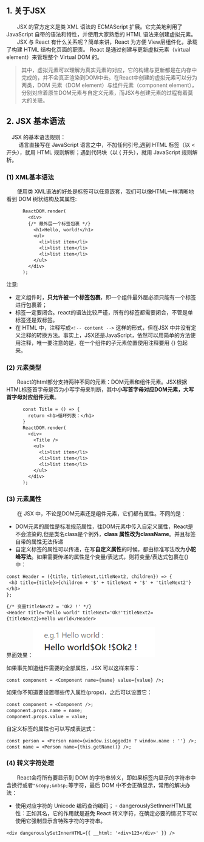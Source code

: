 ## 1. 关于JSX
&emsp;&emsp;JSX 的官方定义是类 XML 语法的 ECMAScript 扩展。它完美地利用了 JavaScript 自带的语法和特性，并使用大家熟悉的 HTML 语法来创建虚拟元素。<br>
&emsp;&emsp;JSX 与 React 有什么关系呢？简单来讲，React 为方便 View层组件化，承载了构建 HTML 结构化页面的职责。 React 是通过创建与更新虚拟元素（virtual element）来管理整个 Virtual DOM 的。<br>
> 其中，虚拟元素可以理解为真实元素的对应，它的构建与更新都是在内存中完成的，并不会真正渲染到DOM中去。在React中创建的虚拟元素可以分为两类，DOM 元素（DOM element）与组件元素（component element），分别对应着原生DOM元素与自定义元素，而JSX与创建元素的过程有着莫大的关联。

## 2. JSX 基本语法
&emsp;JSX 的基本语法规则：<br>
&emsp;&emsp; 语言直接写在 JavaScript 语言之中，不加任何引号,遇到 HTML 标签（以 < 开头），就用 HTML 规则解析；遇到代码块（以 { 开头），就用 JavaScript 规则解析。
### (1) XML基本语法
&emsp;&emsp;使用类 XML语法的好处是标签可以任意嵌套，我们可以像HTML一样清晰地看到 DOM 树状结构及其属性:

```
      ReactDOM.render(
        <div>
        {/* 最外层一个标签包裹 */}
          <h1>Hello, world!</h1>
          <ul> 
            <li>list item</li> 
            <li>list item</li> 
            <li>list item</li> 
          </ul>
        </div>
      );
```
注意:
- 定义组件时，**只允许被一个标签包裹**，即一个组件最外层必须只能有一个标签进行包裹着；
- 标签一定要闭合。react的语法比较严谨，所有的标签都需要闭合，不管是单标签还是双标签。
- 在 HTML 中，注释写成```<!-- content -->```
这样的形式，但在JSX 中并没有定义注释的转换方法。事实上，JSX还是JavaScript，依然可以用简单的方法使用注释，唯一要注意的是，在一个组件的子元素位置使用注释要用 {} 包起来。
### (2) 元素类型
&emsp;&emsp;React的html部分支持两种不同的元素：DOM元素和组件元素。JSX根据HTML标签首字母是否为小写字母来判断，其中**小写首字母对应DOM元素，大写首字母对应组件元素**。

```
      const Title = () => { 
        return <h1>循环列表：</h1>
      }
      ReactDOM.render(
        <div>
          <Title />
          <ul> 
            <li>list item</li> 
            <li>list item</li> 
            <li>list item</li> 
          </ul>
        </div>
      );
```
### (3) 元素属性
&emsp;&emsp;在 JSX 中，不论是DOM元素还是组件元素，它们都有属性。不同的是：<br>
- DOM元素的属性是标准规范属性，往DOM元素中传入自定义属性，React是不会渲染的,但是类名class是个例外，**class 属性改为className**。并且标签自带的属性无法传递<br>
- 自定义标签的属性可以传递，在写**自定义属性**的时候，都由标准写法改为**小驼峰写法**。如果需要传递的属性是个变量/表达式，则将变量/表达式包裹在{}中：
```
const Header = ({title, titleNext,titleNext2, children}) => { 
 <h3 title={title}>{children + '$' + titleNext + '$' + 'titleNext2'}</h3> 
};
```
```
{/* 变量titleNext2 = 'Ok2 !' */}
<Header title="hello world" titleNext='Ok!'titleNext2={titleNext2}>Hello world</Header>
```
界面效果：![](/images/图例1.png)


如果事先知道组件需要的全部属性，JSX 可以这样来写：

```
const component = <Component name={name} value={value} />;
```
如果你不知道要设置哪些传入属性(props)，之后可以设置它：
```
const component = <Component />; 
component.props.name = name; 
component.props.value = value;
```

自定义标签的属性也可以写成表达式：

```
const person = <Person name={window.isLoggedIn ? window.name : ''} />;
const name = <Person name={this.getName()} />;
```
### (4) 转义字符处理
&emsp;&emsp;React会将所有要显示到 DOM 的字符串转义，即如果标签内显示的字符串中含换行或者```"&copy;&nbsp;```等字符，最后 DOM 中不会正确显示，常用的解决办法：
- 使用对应字符的 Unicode 编码查询编码；
- dangerouslySetInnerHTML属性：正如其名，它的作用就是避免 React 转义字符，在确定必要的情况下可以使用它强制显示含特殊字符的字符串。
```
<div dangerouslySetInnerHTML={{ __html: '<div>123</div>' }} />
```